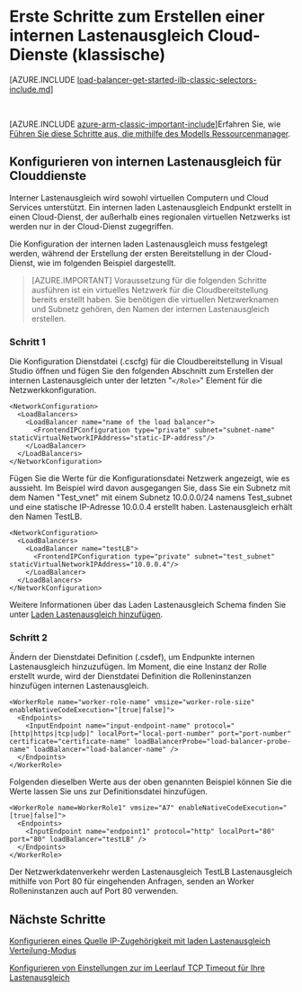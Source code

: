 <properties
   pageTitle="Erstellen Sie eine interne Lastenausgleich für Cloud Services im Bereitstellungsmodell klassischen | Microsoft Azure"
   description="Informationen Sie zum Erstellen einer internen Lastenausgleich mithilfe der PowerShell im Bereitstellungsmodell klassischen"
   services="load-balancer"
   documentationCenter="na"
   authors="sdwheeler"
   manager="carmonm"
   editor=""
   tags="azure-service-management"
/>
<tags
   ms.service="load-balancer"
   ms.devlang="na"
   ms.topic="get-started-article"
   ms.tgt_pltfrm="na"
   ms.workload="infrastructure-services"
   ms.date="02/09/2016"
   ms.author="sewhee" />

# <a name="get-started-creating-an-internal-load-balancer-classic-for-cloud-services"></a>Erste Schritte zum Erstellen einer internen Lastenausgleich Cloud-Dienste (klassische)

[AZURE.INCLUDE [load-balancer-get-started-ilb-classic-selectors-include.md](../../includes/load-balancer-get-started-ilb-classic-selectors-include.md)]

<BR>

[AZURE.INCLUDE [azure-arm-classic-important-include](../../includes/learn-about-deployment-models-classic-include.md)]Erfahren Sie, wie [Führen Sie diese Schritte aus, die mithilfe des Modells Ressourcenmanager](load-balancer-get-started-ilb-arm-ps.md).


## <a name="configure-internal-load-balancer-for-cloud-services"></a>Konfigurieren von internen Lastenausgleich für Clouddienste

Interner Lastenausgleich wird sowohl virtuellen Computern und Cloud Services unterstützt. Ein internen laden Lastenausgleich Endpunkt erstellt in einen Cloud-Dienst, der außerhalb eines regionalen virtuellen Netzwerks ist werden nur in der Cloud-Dienst zugegriffen.

Die Konfiguration der internen laden Lastenausgleich muss festgelegt werden, während der Erstellung der ersten Bereitstellung in der Cloud-Dienst, wie im folgenden Beispiel dargestellt.

>[AZURE.IMPORTANT] Voraussetzung für die folgenden Schritte ausführen ist ein virtuelles Netzwerk für die Cloudbereitstellung bereits erstellt haben. Sie benötigen die virtuellen Netzwerknamen und Subnetz gehören, den Namen der internen Lastenausgleich erstellen.

### <a name="step-1"></a>Schritt 1

Die Konfiguration Dienstdatei (.cscfg) für die Cloudbereitstellung in Visual Studio öffnen und fügen Sie den folgenden Abschnitt zum Erstellen der internen Lastenausgleich unter der letzten "`</Role>`" Element für die Netzwerkkonfiguration.




    <NetworkConfiguration>
      <LoadBalancers>
        <LoadBalancer name="name of the load balancer">
          <FrontendIPConfiguration type="private" subnet="subnet-name" staticVirtualNetworkIPAddress="static-IP-address"/>
        </LoadBalancer>
      </LoadBalancers>
    </NetworkConfiguration>


Fügen Sie die Werte für die Konfigurationsdatei Netzwerk angezeigt, wie es aussieht. Im Beispiel wird davon ausgegangen Sie, dass Sie ein Subnetz mit dem Namen "Test_vnet" mit einem Subnetz 10.0.0.0/24 namens Test_subnet und eine statische IP-Adresse 10.0.0.4 erstellt haben. Lastenausgleich erhält den Namen TestLB.

    <NetworkConfiguration>
      <LoadBalancers>
        <LoadBalancer name="testLB">
          <FrontendIPConfiguration type="private" subnet="test_subnet" staticVirtualNetworkIPAddress="10.0.0.4"/>
        </LoadBalancer>
      </LoadBalancers>
    </NetworkConfiguration>

Weitere Informationen über das Laden Lastenausgleich Schema finden Sie unter [Laden Lastenausgleich hinzufügen](https://msdn.microsoft.com/library/azure/dn722411.aspx).

### <a name="step-2"></a>Schritt 2


Ändern der Dienstdatei Definition (.csdef), um Endpunkte internen Lastenausgleich hinzuzufügen. Im Moment, die eine Instanz der Rolle erstellt wurde, wird der Dienstdatei Definition die Rolleninstanzen hinzufügen internen Lastenausgleich.


    <WorkerRole name="worker-role-name" vmsize="worker-role-size" enableNativeCodeExecution="[true|false]">
      <Endpoints>
        <InputEndpoint name="input-endpoint-name" protocol="[http|https|tcp|udp]" localPort="local-port-number" port="port-number" certificate="certificate-name" loadBalancerProbe="load-balancer-probe-name" loadBalancer="load-balancer-name" />
      </Endpoints>
    </WorkerRole>

Folgenden dieselben Werte aus der oben genannten Beispiel können Sie die Werte lassen Sie uns zur Definitionsdatei hinzufügen.

    <WorkerRole name=WorkerRole1" vmsize="A7" enableNativeCodeExecution="[true|false]">
      <Endpoints>
        <InputEndpoint name="endpoint1" protocol="http" localPort="80" port="80" loadBalancer="testLB" />
      </Endpoints>
    </WorkerRole>

Der Netzwerkdatenverkehr werden Lastenausgleich TestLB Lastenausgleich mithilfe von Port 80 für eingehenden Anfragen, senden an Worker Rolleninstanzen auch auf Port 80 verwenden.


## <a name="next-steps"></a>Nächste Schritte

[Konfigurieren eines Quelle IP-Zugehörigkeit mit laden Lastenausgleich Verteilung-Modus](load-balancer-distribution-mode.md)

[Konfigurieren von Einstellungen zur im Leerlauf TCP Timeout für Ihre Lastenausgleich](load-balancer-tcp-idle-timeout.md)